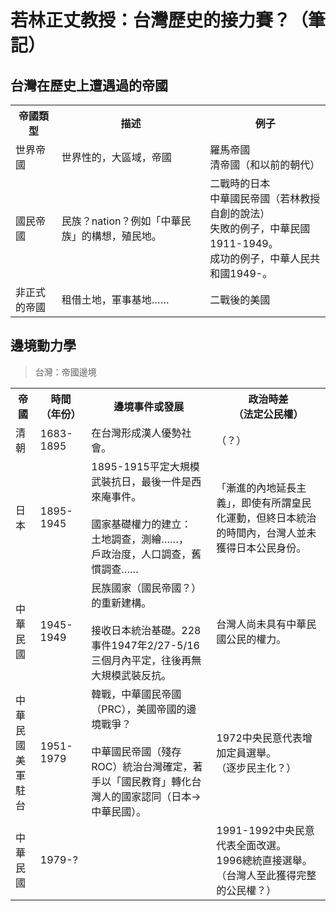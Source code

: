 # 若林正丈教授：台灣歷史的接力賽？（筆記）

## 台灣在歷史上遭遇過的帝國

<table>
  <tr>
    <th>帝國類型</th>
    <th>描述</th>
    <th>例子</th>
  </tr>
  <tr>
    <td>世界帝國</td>
    <td>世界性的，大區域，帝國</td>
    <td>羅馬帝國 <br> 清帝國（和以前的朝代）</td>
  </tr>
  <tr>
    <td>國民帝國</td>
    <td>民族？nation？例如「中華民族」的構想，殖民地。</td>
    <td>
      二戰時的日本 <br>
      中華國民帝國（若林教授自創的說法）<br>
      失敗的例子，中華民國1911-1949。<br>
      成功的例子，中華人民共和國1949-。<br>
    </td>
  </tr>
  <tr>
    <td>非正式的帝國</td>
    <td>租借土地，軍事基地……</td>
    <td>二戰後的美國</td>
  </tr>
</table>


## 邊境動力學

> 台灣：帝國邊境

<table>
  <tr>
    <th>帝國</th>
    <th>時間<br>（年份）</th>
    <th>邊境事件或發展</th>
    <th>政治時差<br>（法定公民權）</th>
  </tr>
  <tr>
    <td>清朝</td>
    <td>1683-1895</td>
    <td>在台灣形成漢人優勢社會。</td>
    <td>（？）</td>
  </tr>
  <tr>
    <td>日本</td>
    <td>1895-1945</td>
    <td>
      1895-1915平定大規模武裝抗日，最後一件是西來庵事件。<br>
      <br>
      國家基礎權力的建立：<br>
      土地調查，測繪……，<br>
      戶政治度，人口調查，舊慣調查……</td>
    <td>「漸進的內地延長主義」，即使有所謂皇民化運動，但終日本統治的時間內，台灣人並未獲得日本公民身份。</td>
  </tr>
  <tr>
    <td>中華民國</td>
    <td>1945-1949</td>
    <td>
      民族國家（國民帝國？）的重新建構。<br><br>
      接收日本統治基礎。228事件1947年2/27-5/16三個月內平定，往後再無大規模武裝反抗。<br>
    </td>
    <td>台灣人尚未具有中華民國公民的權力。</td>
  </tr>
  <tr>
    <td>中華民國<br>美軍駐台</td>
    <td>1951-1979</td>
    <td>
      韓戰，中華國民帝國（PRC），美國帝國的邊境戰爭？<br><br>
      中華國民帝國（殘存ROC）統治台灣確定，著手以「國民教育」轉化台灣人的國家認同（日本→中華民國）。<br>
    </td>
    <td>
      1972中央民意代表增加定員選舉。<br>
      （逐步民主化？）<br>
    </td>
  </tr>
  <tr>
    <td>中華民國</td>
    <td>1979-?</td>
    <td></td>
    <td>
      1991-1992中央民意代表全面改選。<br>
      1996總統直接選舉。（台灣人至此獲得完整的公民權？）<br>
    </td>
  </tr>
</table>